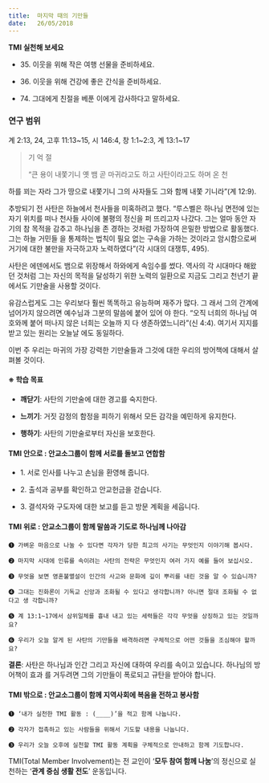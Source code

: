 ```yaml
---
title:  마지막 때의 기만들
date:   26/05/2018
---
```


**TMI 실천해 보세요**

- 35\. 이웃을 위해 작은 여행 선물을 준비하세요.

- 36\. 이웃을 위해 건강에 좋은 간식을 준비하세요.

- 74\. 그대에게 친절을 베푼 이에게 감사하다고 말하세요.

### 연구 범위
계 2:13, 24, 고후 11:13~15, 시 146:4, 창 1:1~2:3, 계 13:1~17

> <p>기 억 절</p>
> “큰 용이 내쫓기니 옛 뱀 곧 마귀라고도 하고 사탄이라고도 하며 온 천
  하를 꾀는 자라 그가 땅으로 내쫓기니 그의 사자들도 그와 함께 내쫓
  기니라”(계 12:9).

추방되기 전 사탄은 하늘에서 천사들을 미혹하려고 했다. “루스벨은
하나님 면전에 있는 자기 위치를 떠나 천사들 사이에 불평의 정신을 퍼
뜨리고자 나갔다. 그는 얼마 동안 자기의 참 목적을 감추고 하나님을 존
경하는 것처럼 가장하여 은밀한 방법으로 활동했다. 그는 하늘 거민들
을 통제하는 법칙이 필요 없는 구속을 가하는 것이라고 암시함으로써
거기에 대한 불만을 자극하고자 노력하였다”(각 시대의 대쟁투, 495).

사탄은 에덴에서도 뱀으로 위장해서 하와에게 속임수를 썼다. 역사의
각 시대마다 해왔던 것처럼 그는 자신의 목적을 달성하기 위한 노력의
일환으로 지금도 그리고 천년기 끝에서도 기만술을 사용할 것이다.

유감스럽게도 그는 우리보다 훨씬 똑똑하고 유능하며 재주가 많다. 그
래서 그의 간계에 넘어가지 않으려면 예수님과 그분의 말씀에 붙어 있어
야 한다. “오직 너희의 하나님 여호와께 붙어 떠나지 않은 너희는 오늘까
지 다 생존하였느니라”(신 4:4). 여기서 지지를 받고 있는 원리는 오늘날
에도 동일하다.

이번 주 우리는 마귀의 가장 강력한 기만술들과 그것에 대한 우리의
방어책에 대해서 살펴볼 것이다.

#### ※ 학습 목표

- **깨닫기**: 사탄의 기만술에 대한 경고를 숙지한다.

- **느끼기**: 거짓 감정의 함정을 피하기 위해서 모든 감각을
예민하게 유지한다.

- **행하기**: 사탄의 기만술로부터 자신을 보호한다.

#### TMI 안으로 : 안교소그룹이 함께 서로를 돌보고 연합함

- 1\. 서로 인사를 나누고
      손님을 환영해 줍니다.

- 2\. 출석과 공부를 확인하고
      안교헌금을 걷습니다.

- 3\. 결석자와 구도자에
      대한 보고를 듣고
      방문 계획을 세웁니다.

#### TMI 위로 : 안교소그룹이 함께 말씀과 기도로 하나님께 나아감

`➊ 가벼운 마음으로 나눌 수 있다면 각자가 당한 최고의 사기는 무엇인지 이야기해 봅시다.`

`➋ 마지막 시대에 인류를 속이려는 사탄의 전략은 무엇인지 여러 가지 예를 들어 보십시오.`

`➌ 무엇을 보면 영혼불멸설이 인간의 사고와 문화에 깊이 뿌리를 내린 것을 알 수 있습니까?`

`➍ 그대는 진화론이 기독교 신앙과 조화될 수 있다고 생각합니까? 아니면 절대 조화될 수 없다고 생
각합니까?`

`➎ 계 13:1~17에서 삼위일체를 흉내 내고 있는 세력들은 각각 무엇을 상징하고 있는 것일까요?`

`➏ 우리가 오늘 알게 된 사탄의 기만들을 배격하려면 구체적으로 어떤 것들을 조심해야 할까요?`

**결론**: 사탄은 하나님과 인간 그리고 자신에 대하여 우리를 속이고 있습니다. 하나님의 방어책이 효과
를 거두려면 그의 기만들이 폭로되고 규탄을 받아야 합니다.

#### TMI 밖으로 : 안교소그룹이 함께 지역사회에 복음을 전하고 봉사함

`➊ ‘내가 실천한 TMI 활동 : (____)’을 적고 함께 나눕니다.`

`➋ 각자가 접촉하고 있는 사람들을 위해서 기도할 내용을 나눕니다.`

`➌ 우리가 오늘 오후에 실천할 TMI 활동 계획을 구체적으로 안내하고 함께 기도합니다.`

TMI(Total Member Involvement)는 전 교인이 ‘**모두 참여 함께 나눔**’의 정신으로 실천하는 ‘**관계 중심 생활 전도**’ 운동입니다.